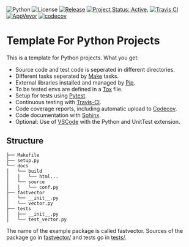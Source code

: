 ![Python](https://img.shields.io/badge/python-3.7%20%7C%203.8-blue)
![License](https://camo.githubusercontent.com/890acbdcb87868b382af9a4b1fac507b9659d9bf/68747470733a2f2f696d672e736869656c64732e696f2f62616467652f6c6963656e73652d4d49542d626c75652e737667)
[![Release](https://img.shields.io/github/v/release/franneck94/cpp-project-template)](https://travis-ci.org/github/franneck94/Cpp-Project-Template)
[![Project Status: Active.](http://www.repostatus.org/badges/latest/active.svg)](http://www.repostatus.org/#active)
[![Travis CI](https://travis-ci.org/franneck94/Python-Project-Template.svg?branch=master)](https://travis-ci.org/github/franneck94/Python-Project-Template)
[![AppVeyor](https://ci.appveyor.com/api/projects/status/j7h91yfpk66itofy?svg=true)](https://ci.appveyor.com/project/franneck94/python-project-template)
[![codecov](https://codecov.io/gh/franneck94/python-project-template/branch/master/graph/badge.svg)](https://codecov.io/gh/franneck94/python-project-template)

# Template For Python Projects 

This is a template for Python projects. What you get:

-   Source code and test code is seperated in different directories.
-   Different tasks seperated by [Make](https://www.gnu.org/software/make/) tasks.
-   External libraries installed and managed by [Pip](https://pypi.org/project/pip/).
-   To be tested envs are defined in a [Tox](https://tox.readthedocs.io/en/latest/) file.
-   Setup for tests using [Pytest](https://docs.pytest.org/en/stable/).
-   Continuous testing with [Travis-CI](https://travis-ci.org/).
-   Code coverage reports, including automatic upload to [Codecov](https://codecov.io).
-   Code documentation with [Sphinx](https://www.sphinx-doc.org/en/master/).
-   Optional: Use of [VSCode](https://code.visualstudio.com/) with the Python and UnitTest extension.

## Structure
``` text
├── Makefile
├── setup.py
└── docs
│   └── build
│   │   └── html...
│   └── source
│   │   └── conf.py
├── fastvector
│   └── __init__.py
│   └── vector.py
├── tests
│   ├── __init__.py
│   └── test_vector.py
```

The name of the example package is called fastvector.
Sources of the package go in [fastvector/](fastvector/) and tests go in [tests/](tests/).
